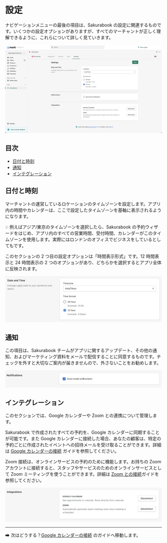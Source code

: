 # 設定

ナビゲーションメニューの最後の項目は、Sakurabook の設定に関連するものです。いくつかの設定オプションがありますが、すべてのマーチャントが正しく理解できるように、これらについて詳しく見ていきます。

![Alt text](../img/Screenshot%202022-08-31%20at%2011.22.57.png?raw=true "Sakurabook Settings")

## 目次

- [日付と時刻](#日付と時刻)
- [通知](#通知)
- [インテグレーション](#インテグレーション)

## 日付と時刻

マーチャントの運営しているロケーションのタイムゾーンを設定します。アプリ内の時間やカレンダーは、ここで設定したタイムゾーンを基軸に表示されるようになります。

💡 例えばアジア/東京のタイムゾーンを選択したら、Sakurabook の予約ウィザードをはじめ、アプリ内のすべての営業時間、受付時間、カレンダーがこのタイムゾーンを使用します。実際にはロンドンのオフィスでビジネスをしているとしてもです。

このセクションの 2 つ目の設定オプションは「時間表示形式」です。12 時間表示と 24 時間表示の 2 つのオプションがあり、どちらかを選択するとアプリ全体に反映されます。

![Alt text](../img/Screenshot%202022-08-31%20at%2011.27.36.png?raw=true "Sakurabook Settings Date and Time")

## 通知

この項目は、Sakurabook チームがアプリに関するアップデート、その他の通知、およびマーケティング資料をメールで配信することに同意するものです。チェックを外すと大切なご案内が届きませんので、外さないことをお勧めします。

![Alt text](../img/Screenshot%202022-08-31%20at%2013.45.26.png?raw=true "Sakurabook Settings Date and Time")

## インテグレーション

このセクションでは、Google カレンダーや Zoom との連携について管理します。

Sakurabook で作成されたすべての予約を、Google カレンダーに同期することが可能です。また Google カレンダーに接続した場合、あなたの顧客は、特定の予約ごとに作成されたイベントへの招待メールを受け取ることができます。詳細は [Google カレンダーの接続](./connect-google-calendar.md) ガイドを参照してください。

Zoom 接続は、オンラインサービスの予約のために機能します。お持ちの Zoom アカウントに接続すると、スタッフやサービスのためのオンラインサービスとして Zoom ミーティングを使うことができます。詳細は [Zoom との接続](./connect-zoom.md)ガイドを参照してください。

![Alt text](../img/Screenshot%202022-08-31%20at%2011.27.44.png?raw=true "Sakurabook Settings Integrations")

---

➡ 次はどうする？[Google カレンダーの接続](./connect-google-calendar.md) のガイドへ移動します。
